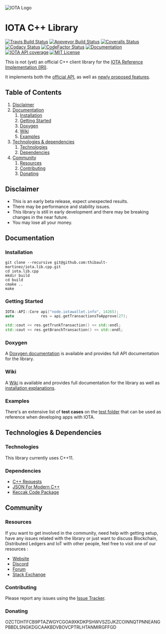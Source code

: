 ![IOTA Logo][iota-logo]

# IOTA C++ Library

[![Travis Build Status][travis-badge]][travis]
[![Appveyor Build Status][appveyor-badge]][appveyor]
[![Coveralls Status][coveralls-badge]][coveralls]
[![Codacy Status][codacy-badge]][codacy]
[![CodeFactor Status][codefactor-badge]][codefactor]
[![Documentation][documentation-badge]][documentation]
[![IOTA API coverage][iota-api-badge]][iota-api]
[![MIT License][license-badge]][license]

This is not (yet) an official C++ client library for the [IOTA Reference Implementation (IRI)](https://github.com/iotaledger/iri).

It implements both the [official API](https://iota.readme.io/docs/getting-started), as well as [newly proposed features](https://github.com/iotaledger/wiki/blob/master/api-proposal.md#proposed-api-calls).

## Table of Contents

1.  [Disclaimer](#disclaimer)
1.  [Documentation](#documentation)
    1.  [Installation](#installation)
    1.  [Getting Started](#getting-started)
    1.  [Doxygen](#doxygen)
    1.  [Wiki](#wiki)
    1.  [Examples](#examples)
1.  [Technologies & dependencies](#technologies--dependencies)
    1.  [Technologies](#technologies)
    1.  [Dependencies](#dependencies)
1.  [Community](#community)
    1.  [Resources](#resources)
    1.  [Contributing](#contributing)
    1.  [Donating](#donating)

## Disclaimer

-   This is an early beta release, expect unexpected results.
-   There may be performance and stability issues.
-   This library is still in early development and there may be breaking changes in the near future.
-   You may lose all your money.

## Documentation

### Installation

```
git clone --recursive git@github.com:thibault-martinez/iota.lib.cpp.git
cd iota.lib.cpp
mkdir build
cd build
cmake ..
make
```

### Getting Started

```cpp
IOTA::API::Core api("node.iotawallet.info", 14265);
auto            res = api.getTransactionsToApprove(27);

std::cout << res.getTrunkTransaction() << std::endl;
std::cout << res.getBranchTransaction() << std::endl;
```

### Doxygen

A [Doxygen documentation](https://thibault-martinez.github.io/iota.lib.cpp/html/) is available and provides full API documentation for the library.

### Wiki

A [Wiki](https://github.com/thibault-martinez/iota.lib.cpp/wiki) is available and provides full documentation for the library as well as [installation explanations](https://github.com/thibault-martinez/iota.lib.cpp/wiki/Installation).

### Examples

There's an extensive list of **test cases** on the [test folder](https://github.com/thibault-martinez/iota.lib.cpp/tree/master/test/source) that can be used as reference when developing apps with IOTA.

## Technologies & Dependencies

### Technologies

This library currently uses C++11.

### Dependencies

-   [C++ Requests](https://github.com/whoshuu/cpr)
-   [JSON For Modern C++](https://github.com/nlohmann/json)
-   [Keccak Code Package](https://github.com/gvanas/KeccakCodePackage)

## Community

### Resources

If you want to get involved in the community, need help with getting setup, have any issues related with the library or just want to discuss Blockchain, Distributed Ledgers and IoT with other people, feel free to visit one of our resources :

-   [Website](https://iota.org/)
-   [Discord](https://discordapp.com/invite/fNGZXvh)
-   [Forum](https://forum.iota.org/)
-   [Stack Exchange](https://iota.stackexchange.com/)

### Contributing

Please report any issues using the [Issue Tracker](https://github.com/thibault-martinez/iota.lib.cpp/issues).

### Donating

OZCTDHTFCB9PTAZWGYCGOA9XKDKPSHWVSZDJKZCOINNQTPNNEANGPBBDLSNGKDGCAAKBDVBOVCPTRLHTANMIRGFFGD

[iota-logo]: https://raw.githubusercontent.com/iotaledger/documentation/master/source/images/iota-logo.png

[travis]: https://travis-ci.org/thibault-martinez/iota.lib.cpp
[travis-badge]: https://travis-ci.org/thibault-martinez/iota.lib.cpp.svg?branch=master

[appveyor]: https://ci.appveyor.com/project/thibault-martinez/iota-lib-cpp/branch/master
[appveyor-badge]: https://ci.appveyor.com/api/projects/status/lp9awde5sykw16u0/branch/master?svg=true

[coveralls]: https://coveralls.io/github/thibault-martinez/iota.lib.cpp?branch=master
[coveralls-badge]: https://coveralls.io/repos/github/thibault-martinez/iota.lib.cpp/badge.svg?branch=master

[codacy]:
https://www.codacy.com/app/thibault.martinez.30/iota.lib.cpp?utm_source=github.com&amp;utm_medium=referral&amp;utm_content=thibault-martinez/iota.lib.cpp&amp;utm_campaign=Badge_Grade
[codacy-badge]:
https://api.codacy.com/project/badge/Grade/a7c3070bcf4f4bc2bfff8f266208634a

[codefactor]:
https://www.codefactor.io/repository/github/thibault-martinez/iota.lib.cpp
[codefactor-badge]:
https://www.codefactor.io/repository/github/thibault-martinez/iota.lib.cpp/badge

[documentation]: https://thibault-martinez.github.io/iota.lib.cpp/html/
[documentation-badge]: https://img.shields.io/readthedocs/pip/stable.svg

[iota-api]:
https://iota.readme.io/reference
[iota-api-badge]:
https://img.shields.io/badge/IOTA%20API%20coverage-15/15%20commands-green.svg

[license]: https://github.com/thibault-martinez/iota.lib.cpp/blob/master/LICENSE
[license-badge]:
https://img.shields.io/apm/l/vim-mode.svg
